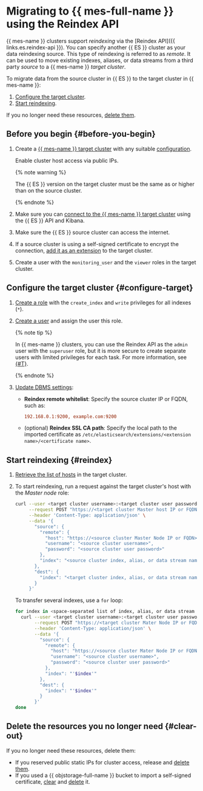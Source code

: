 # Migrating to {{ mes-full-name }} using the Reindex API

{{ mes-name }} clusters support _reindexing_ via the [Reindex API]({{ links.es.reindex-api }}). You can specify another {{ ES }} cluster as your data reindexing source. This type of reindexing is referred to as _remote_. It can be used to move existing indexes, aliases, or data streams from a third party _source_ to a {{ mes-name }} _target cluster_.

To migrate data from the source cluster in {{ ES }} to the target cluster in {{ mes-name }}:

1. [Configure the target cluster](#configure-target).
1. [Start reindexing](#reindex).

If you no longer need these resources, [delete them](#clear-out).

## Before you begin {#before-you-begin}

1. Create a [{{ mes-name }} target cluster](../../managed-elasticsearch/operations/cluster-create.md) with any suitable [configuration](../../managed-elasticsearch/concepts/instance-types.md).

   Enable cluster host access via public IPs.

   {% note warning %}

   The {{ ES }} version on the target cluster must be the same as or higher than on the source cluster.

   {% endnote %}

1. Make sure you can [connect to the {{ mes-name }} target cluster](../../managed-elasticsearch/operations/cluster-connect.md) using the {{ ES }} API and Kibana.

1. Make sure the {{ ES }} source cluster can access the internet.

1. If a source cluster is using a self-signed certificate to encrypt the connection, [add it as an extension](../../managed-elasticsearch/operations/cluster-extensions.md#add) to the target cluster.

1. Create a user with the `monitoring_user` and the `viewer` roles in the target cluster.

## Configure the target cluster {#configure-target}

1. [Create a role](https://www.elastic.co/guide/en/kibana/current/xpack-security.html#_roles_2) with the `create_index` and `write` privileges for all indexes (`*`).

1. [Create a user](../../managed-elasticsearch/operations/cluster-users.md) and assign the user this role.

   {% note tip %}

   In {{ mes-name }} clusters, you can use the Reindex API as the `admin` user with the `superuser` role, but it is more secure to create separate users with limited privileges for each task. For more information, see [{#T}](../../managed-elasticsearch/operations/cluster-users.md).

   {% endnote %}

1. [Update DBMS settings](../../managed-elasticsearch/operations/cluster-update.md#change-elasticsearch-config):

   * **Reindex remote whitelist**: Specify the source cluster IP or FQDN, such as:

      ```ini
      192.168.0.1:9200, example.com:9200
      ```

   * (optional) **Reindex SSL CA path**: Specify the local path to the imported certificate as `/etc/elasticsearch/extensions/<extension name>/<certificate name>`.

## Start reindexing {#reindex}

1. [Retrieve the list of hosts](../../managed-elasticsearch/operations/cluster-hosts.md#list-hosts) in the target cluster.

1. To start reindexing, run a request against the target cluster's host with the _Master node_ role:

   ```bash
   curl --user <target cluster username>:<target cluster user password> \
        --request POST "https://<target cluster Master host IP or FQDN>:9200/_reindex?pretty" \
        --header 'Content-Type: application/json' \
        --data '{
          "source": {
            "remote": {
              "host": "https://<source cluster Master Node IP or FQDN>:9200",
              "username": "<source cluster username>",
              "password": "<source cluster user password>"
            },
            "index": "<source cluster index, alias, or data stream name>",
          },
          "dest": {
            "index": "<target cluster index, alias, or data stream name>"
          }
        }'
   ```

   To transfer several indexes, use a `for` loop:

   ```bash
   for index in <space-separated list of index, alias, or data stream names>; do
     curl --user <target cluster username>:<target cluster user password> \
          --request POST "https://<target cluster Mater Node IP or FQDN>:9200/_reindex?pretty" \
          --header 'Content-Type: application/json' \
          --data '{
            "source": {
              "remote": {
                "host": "https://<source cluster Mater Node IP or FQDN>:9200",
                "username": "<source cluster username>",
                "password": "<source cluster user password>"
              },
              "index": "'$index'"
            },
            "dest": {
              "index": "'$index'"
            }
          }'
   done
   ```

## Delete the resources you no longer need {#clear-out}

If you no longer need these resources, delete them:

* If you reserved public static IPs for cluster access, release and [delete them](../../vpc/operations/address-delete.md).
* If you used a {{ objstorage-full-name }} bucket to import a self-signed certificate, [clear](../../storage/operations/objects/delete-all.md) and [delete](../../storage/operations/buckets/delete.md) it.
